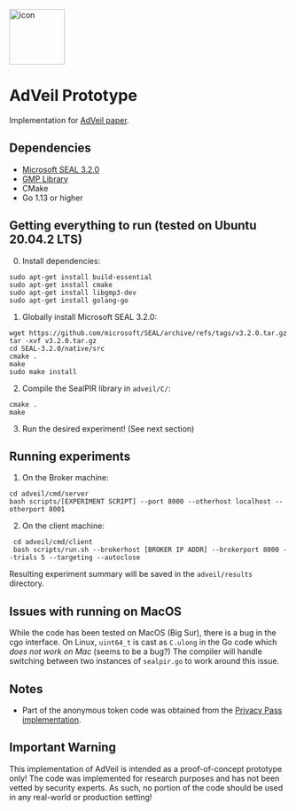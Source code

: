 <img src="http://adveil.com/img/icon.png" alt="icon" width="100"/>

# AdVeil Prototype

Implementation for [AdVeil paper](http://adveil.com).

## Dependencies 
* [Microsoft SEAL 3.2.0](https://github.com/microsoft/SEAL/releases/tag/v3.2.0)
* [GMP Library](https://gmplib.org/) 
* CMake 
* Go 1.13 or higher 


## Getting everything to run (tested on Ubuntu 20.04.2 LTS)

0) Install dependencies:
```
sudo apt-get install build-essential
sudo apt-get install cmake
sudo apt-get install libgmp3-dev
sudo apt-get install golang-go
```

1) Globally install Microsoft SEAL 3.2.0: 

```
wget https://github.com/microsoft/SEAL/archive/refs/tags/v3.2.0.tar.gz
tar -xvf v3.2.0.tar.gz
cd SEAL-3.2.0/native/src
cmake .
make 
sudo make install
```

2) Compile the SealPIR library in ```adveil/C/```:
```
cmake .
make 
```

3) Run the desired experiment! (See next section)


## Running experiments 

1) On the Broker machine:
```
cd adveil/cmd/server
bash scripts/[EXPERIMENT SCRIPT] --port 8000 --otherhost localhost --otherport 8001
```

2) On the client machine:
```
 cd adveil/cmd/client
 bash scripts/run.sh --brokerhost [BROKER IP ADDR] --brokerport 8000 --trials 5 --targeting --autoclose
```

Resulting experiment summary will be saved in the ```adveil/results``` directory. 

## Issues with running on MacOS
While the code has been tested on MacOS (Big Sur), there is a bug in the cgo interface. 
On Linux, ```uint64_t``` is cast as ```C.ulong``` in the Go code which *does not work on Mac* (seems to be a bug?)
The compiler will handle switching between two instances of ```sealpir.go``` to work around this issue. 


## Notes
- Part of the anonymous token code was obtained from the [Privacy Pass implementation](https://github.com/privacypass/challenge-bypass-server). 

## Important Warning
This implementation of AdVeil is intended as a proof-of-concept prototype only! The code was implemented for research purposes and has not been vetted by security experts. As such, no portion of the code should be used in any real-world or production setting!

